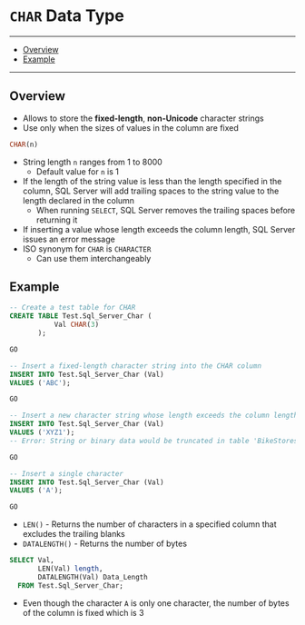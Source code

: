 # `CHAR` Data Type

---

- [Overview](#overview)
- [Example](#example)

---

## Overview

- Allows to store the **fixed-length**, **non-Unicode** character strings
- Use only when the sizes of values in the column are fixed

```sql
CHAR(n)
```

- String length `n` ranges from 1 to 8000
  - Default value for `n` is 1
- If the length of the string value is less than the length specified in the column, SQL Server will add trailing spaces to the string value to the length declared in the column
  - When running `SELECT`, SQL Server removes the trailing spaces before returning it
- If inserting a value whose length exceeds the column length, SQL Server issues an error message
- ISO synonym for `CHAR` is `CHARACTER`
  - Can use them interchangeably

## Example

```sql
-- Create a test table for CHAR
CREATE TABLE Test.Sql_Server_Char (
           Val CHAR(3)
       );

GO

-- Insert a fixed-length character string into the CHAR column
INSERT INTO Test.Sql_Server_Char (Val)
VALUES ('ABC');

GO

-- Insert a new character string whose length exceeds the column length
INSERT INTO Test.Sql_Server_Char (Val)
VALUES ('XYZ1');
-- Error: String or binary data would be truncated in table 'BikeStores.Test.Sql_Server_Char', column 'Val'. Truncated value: 'XYZ'

GO

-- Insert a single character
INSERT INTO Test.Sql_Server_Char (Val)
VALUES ('A');

GO
```

- `LEN()` - Returns the number of characters in a specified column that excludes the trailing blanks
- `DATALENGTH()` - Returns the number of bytes

```sql
SELECT Val,
       LEN(Val) length,
       DATALENGTH(Val) Data_Length
  FROM Test.Sql_Server_Char;
```

- Even though the character `A` is only one character, the number of bytes of the column is fixed which is 3
